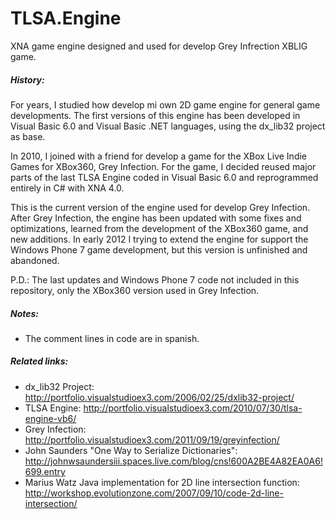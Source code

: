# TLSA.Engine
XNA game engine designed and used for develop Grey Infrection XBLIG game.

##### History:
For years, I studied how develop mi own 2D game engine for general game developments. The first versions of this engine has been developed in Visual Basic 6.0 and Visual Basic .NET languages, using the dx_lib32 project as base.

In 2010, I joined with a friend for develop a game for the XBox Live Indie Games for XBox360, Grey Infection. For the game, I decided reused major parts of the last TLSA Engine coded in Visual Basic 6.0 and reprogrammed entirely in C# with XNA 4.0.

This is the current version of the engine used for develop Grey Infection. After Grey Infection, the engine has been updated with some fixes and optimizations, learned from the development of the XBox360 game, and new additions. In early 2012 I trying to extend the engine for support the Windows Phone 7 game development, but this version is unfinished and abandoned. 

P.D.: The last updates and Windows Phone 7 code not included in this repository, only the XBox360 version used in Grey Infection.

##### Notes:
* The comment lines in code are in spanish.

##### Related links:
* dx_lib32 Project: http://portfolio.visualstudioex3.com/2006/02/25/dxlib32-project/
* TLSA Engine: http://portfolio.visualstudioex3.com/2010/07/30/tlsa-engine-vb6/
* Grey Infection: http://portfolio.visualstudioex3.com/2011/09/19/greyinfection/
* John Saunders "One Way to Serialize Dictionaries": http://johnwsaundersiii.spaces.live.com/blog/cns!600A2BE4A82EA0A6!699.entry
* Marius Watz Java implementation for 2D line intersection function: http://workshop.evolutionzone.com/2007/09/10/code-2d-line-intersection/
